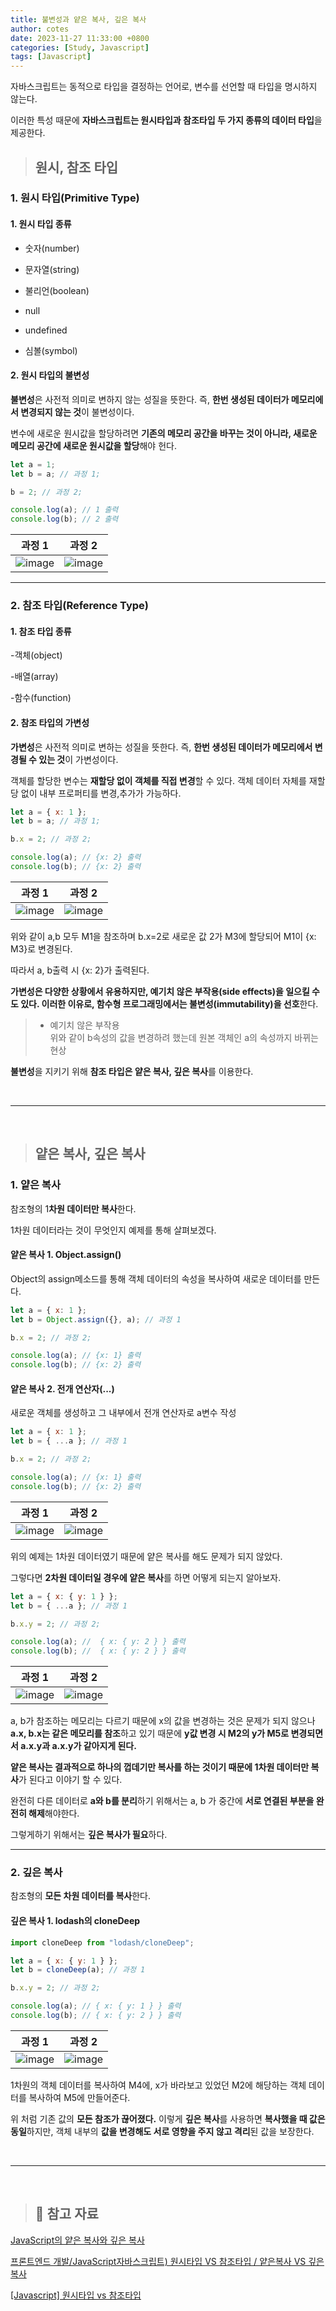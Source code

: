 ```yaml
---
title: 불변성과 얕은 복사, 깊은 복사
author: cotes
date: 2023-11-27 11:33:00 +0800
categories: [Study, Javascript]
tags: [Javascript]
---
```


자바스크립트는 동적으로 타입을 결정하는 언어로, 변수를 선언할 때 타입을 명시하지 않는다.

이러한 특성 때문에 **자바스크립트는 원시타입과 참조타입 두 가지 종류의 데이터 타입**을 제공한다.

> ## 원시, 참조 타입

### 1. 원시 타입(Primitive Type)

#### 1. 원시 타입 종류

- 숫자(number)

- 문자열(string)

- 불리언(boolean)

- null

- undefined

- 심볼(symbol)

#### 2. 원시 타입의 **불변성**

**불변성**은 사전적 의미로 변하지 않는 성질을 뜻한다. 즉, **한번 생성된 데이터가 메모리에서 변경되지 않는 것**이 불변성이다.

변수에 새로운 원시값을 할당하려면 **기존의 메모리 공간을 바꾸는 것이 아니라, 새로운 메모리 공간에 새로운 원시값을 할당**해야 헌다.

```javascript
let a = 1;
let b = a; // 과정 1;

b = 2; // 과정 2;

console.log(a); // 1 출력
console.log(b); // 2 출력
```

| 과정 1                                                                                                               | 과정 2                                                                                                               |
| -------------------------------------------------------------------------------------------------------------------- | -------------------------------------------------------------------------------------------------------------------- |
| ![image](https://github.com/hajung00/SidePJ-next-node-full-sns/assets/66300154/6c6cf525-8df3-4961-9255-b618e62f45d3) | ![image](https://github.com/hajung00/SidePJ-next-node-full-sns/assets/66300154/94939851-c57f-4367-b4ce-f39080322bcf) |

---

### 2. 참조 타입(Reference Type)

#### 1. 참조 타입 종류

-객체(object)

-배열(array)

-함수(function)

#### 2. 참조 타입의 **가변성**

**가변성**은 사전적 의미로 변하는 성질을 뜻한다. 즉, **한번 생성된 데이터가 메모리에서 변경될 수 있는 것**이 가변성이다.

객체를 할당한 변수는 **재할당 없이 객체를 직접 변경**할 수 있다. 객체 데이터 자체를 재할당 없이 내부 프로퍼티를 변경,추가가 가능하다.

```javascript
let a = { x: 1 };
let b = a; // 과정 1;

b.x = 2; // 과정 2;

console.log(a); // {x: 2} 출력
console.log(b); // {x: 2} 출력
```

| 과정 1                                                                                                               | 과정 2                                                                                                               |
| -------------------------------------------------------------------------------------------------------------------- | -------------------------------------------------------------------------------------------------------------------- |
| ![image](https://github.com/hajung00/SidePJ-next-node-full-sns/assets/66300154/3c836ec0-dc5c-4cc2-9269-f9d0b4a3ff2a) | ![image](https://github.com/hajung00/SidePJ-next-node-full-sns/assets/66300154/a4b1f1b8-fb67-428c-959c-0df06013f92f) |

위와 같이 a,b 모두 M1을 참조하며 b.x=2로 새로운 값 2가 M3에 할당되어 M1이 {x: M3}로 변경된다.

따라서 a, b출력 시 {x: 2}가 출력된다.

**가변성은 다양한 상황에서 유용하지만, 예기치 않은 부작용(side effects)을 일으킬 수도 있다. 이러한 이유로, 함수형 프로그래밍에서는 불변성(immutability)을 선호**한다.

> - 예기치 않은 부작용<br/>
>   위와 같이 b속성의 값을 변경하려 했는데 원본 객체인 a의 속성까지 바뀌는 현상

**불변성**을 지키기 위해 **참조 타입은 얕은 복사, 깊은 복사**를 이용한다.

<br/>

---

<br/>

> ## 얕은 복사, 깊은 복사

### 1. 얕은 복사

참조형의 1**차원 데이터만 복사**한다.

1차원 데이터라는 것이 무엇인지 예제를 통해 살펴보겠다.

#### 얕은 복사 1. Object.assign()

Object의 assign메소드를 통해 객체 데이터의 속성을 복사하여 새로운 데이터를 만든다.

```javascript
let a = { x: 1 };
let b = Object.assign({}, a); // 과정 1

b.x = 2; // 과정 2;

console.log(a); // {x: 1} 출력
console.log(b); // {x: 2} 출력
```

#### 얕은 복사 2. 전개 연산자(...)

새로운 객체를 생성하고 그 내부에서 전개 연산자로 a변수 작성

```javascript
let a = { x: 1 };
let b = { ...a }; // 과정 1

b.x = 2; // 과정 2;

console.log(a); // {x: 1} 출력
console.log(b); // {x: 2} 출력
```

| 과정 1                                                                                                               | 과정 2                                                                                                               |
| -------------------------------------------------------------------------------------------------------------------- | -------------------------------------------------------------------------------------------------------------------- |
| ![image](https://github.com/hajung00/SidePJ-next-node-full-sns/assets/66300154/e4febd91-d312-4f77-8170-710784531a51) | ![image](https://github.com/hajung00/SidePJ-next-node-full-sns/assets/66300154/16457d78-93c8-4c4c-934a-d577b9ee8106) |

위의 예제는 1차원 데이터였기 때문에 얕은 복사를 해도 문제가 되지 않았다.

그렇다면 **2차원 데이터일 경우에 얕은 복사**를 하면 어떻게 되는지 알아보자.

```javascript
let a = { x: { y: 1 } };
let b = { ...a }; // 과정 1

b.x.y = 2; // 과정 2;

console.log(a); //  { x: { y: 2 } } 출력
console.log(b); //  { x: { y: 2 } } 출력
```

| 과정 1                                                                                                               | 과정 2                                                                                                               |
| -------------------------------------------------------------------------------------------------------------------- | -------------------------------------------------------------------------------------------------------------------- |
| ![image](https://github.com/hajung00/SidePJ-next-node-full-sns/assets/66300154/5f8cd607-434e-4e89-8af5-21a33acc68e4) | ![image](https://github.com/hajung00/SidePJ-next-node-full-sns/assets/66300154/37c4e91b-e937-4502-ae12-b6ddc401269a) |

a, b가 참조하는 메모리는 다르기 때문에 x의 값을 변경하는 것은 문제가 되지 않으나 **a.x, b.x는 같은 메모리를 참조**하고 있기 때문에 **y값 변경 시 M2의 y가 M5로 변경되면서 a.x.y과 a.x.y가 같아지게 된다.**

**얕은 복사는 결과적으로 하나의 껍데기만 복사를 하는 것이기 때문에 1차원 데이터만 복사**가 된다고 이야기 할 수 있다.

완전히 다른 데이터로 **a와 b를 분리**하기 위해서는 a, b 가 중간에 **서로 연결된 부분을 완전히 해제**해야한다.

그렇게하기 위해서는 **깊은 복사가 필요**하다.

---

### 2. 깊은 복사

참조형의 **모든 차원 데이터를 복사**한다.

#### 깊은 복사 1. lodash의 cloneDeep

```javascript
import cloneDeep from "lodash/cloneDeep";

let a = { x: { y: 1 } };
let b = cloneDeep(a); // 과정 1

b.x.y = 2; // 과정 2;

console.log(a); // { x: { y: 1 } } 출력
console.log(b); // { x: { y: 2 } } 출력
```

| 과정 1                                                                                                               | 과정 2                                                                                                               |
| -------------------------------------------------------------------------------------------------------------------- | -------------------------------------------------------------------------------------------------------------------- |
| ![image](https://github.com/hajung00/SidePJ-next-node-full-sns/assets/66300154/bdf0454b-f66b-463e-a68f-cef1565a2503) | ![image](https://github.com/hajung00/SidePJ-next-node-full-sns/assets/66300154/6723cd38-0b34-45e3-b227-442927388a11) |

1차원의 객체 데이터를 복사하여 M4에, x가 바라보고 있었던 M2에 해당하는 객체 데이터를 복사하여 M5에 만들어준다.

위 처럼 기존 값의 **모든 참조가 끊어졌다.** 이렇게 **깊은 복사**를 사용하면 **복사했을 때 값은 동일**하지만, 객체 내부의 **값을 변경해도 서로 영향을 주지 않고 격리**된 값을 보장한다.

<br/>

---

<br/>

> ## 📑 참고 자료

[JavaScript의 얕은 복사와 깊은 복사](https://pozafly.github.io/javascript/shallo-copy-and-deep-copy/)

[프론트엔드 개발/JavaScript자바스크립트) 원시타입 VS 참조타입 / 얕은복사 VS 깊은 복사](https://ella951230.tistory.com/entry/%EC%9E%90%EB%B0%94%EC%8A%A4%ED%81%AC%EB%A6%BD%ED%8A%B8-%EB%8D%B0%EC%9D%B4%ED%84%B0%ED%83%80%EC%9E%85)

[[Javascript] 원시타입 vs 참조타입](https://aiday.tistory.com/128)
